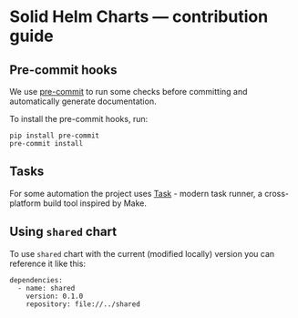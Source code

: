 # Solid Helm Charts — contribution guide

## Pre-commit hooks

We use [pre-commit](https://pre-commit.com/) to run some checks before committing and automatically generate documentation.

To install the pre-commit hooks, run:

```
pip install pre-commit
pre-commit install
```

## Tasks

For some automation the project uses [Task](https://taskfile.dev/) - modern task runner, a cross-platform build tool inspired by Make.

## Using `shared` chart

To use `shared` chart with the current (modified locally) version you can reference it like this:

```
dependencies:
  - name: shared
    version: 0.1.0
    repository: file://../shared
```
